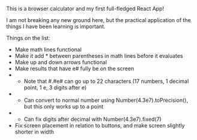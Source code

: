 This is a browser calculator and my first full-fledged React App!

I am not breaking any new ground here, but the practical application of the things I have been learning is important.

Things on the list:
- Make math lines functional
- Make it add * between parentheses in math lines before it evaluates
- Make up and down arrows functional
- Make results that have e# fully be on the screen
- - Note that #.#e# can go up to 22 characters (17 numbers, 1 decimal point, 1 e, 3 digits after e)
- - Can convert to normal number using Number(4.3e7).toPrecision(), but this only works up to a point
- - Can fix digits after decimal with Number(4.3e7).fixed(7)
- Fix screen placement in relation to buttons, and make screen slightly shorter in width